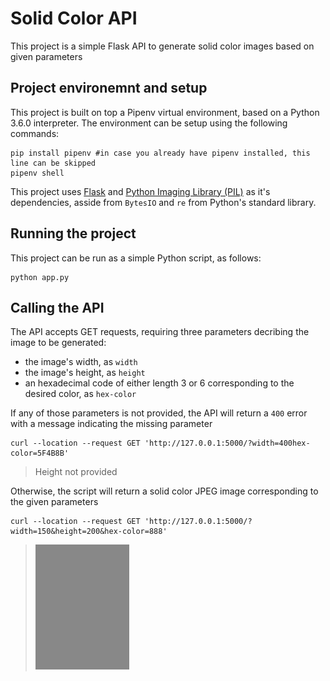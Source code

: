 # Solid Color API

This project is a simple Flask API to generate solid color images based on given parameters

## Project environemnt and setup
This project is built on top a Pipenv virtual environment, based on a Python 3.6.0 interpreter. The environment can be setup using the following commands:

``` shell script
pip install pipenv #in case you already have pipenv installed, this line can be skipped
pipenv shell
```

This project uses [Flask](https://flask.palletsprojects.com/en/1.1.x/) and [Python Imaging Library (PIL)](http://www.pythonware.com/products/pil/) as it's dependencies, asside from `BytesIO` and `re` from Python's standard library.

## Running the project
This project can be run as a simple Python script, as follows:
```shell script
python app.py
```

## Calling the API
The API accepts GET requests, requiring three parameters decribing the image to be generated:
+ the image's width, as `width`
+ the image's height, as `height`
+ an hexadecimal code of either length 3 or 6 corresponding to the desired color, as `hex-color`

If any of those parameters is not provided, the API will return a `400` error with a message indicating the missing parameter
```shell script
curl --location --request GET 'http://127.0.0.1:5000/?width=400hex-color=5F4B8B'
```
> Height not provided

Otherwise, the script will return a solid color JPEG image corresponding to the given parameters
 ```shell script
curl --location --request GET 'http://127.0.0.1:5000/?width=150&height=200&hex-color=888'
```
> ![Sample Image](./solid_color_sample_image.jpg)
